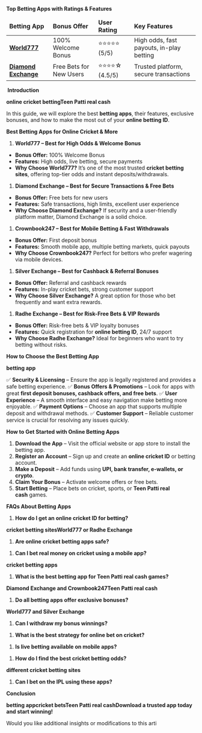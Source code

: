<strong>Top Betting Apps with Ratings &amp; Features</strong>
<table>
<thead>
<tr>
<td><strong>Betting App</strong></td>
<td><strong>Bonus Offer</strong></td>
<td><strong>User Rating</strong></td>
<td><strong>Key Features</strong></td>
</tr>
</thead>
<tbody>
<tr>
<td><a href="https://world777signup.com/"><strong>World777</strong></a></td>
<td>100% Welcome Bonus</td>
<td>⭐⭐⭐⭐⭐ (5/5)</td>
<td>High odds, fast payouts, in-play betting</td>
</tr>
<tr>
<td><a href="http://diamondsexchangecom.com/"><strong>Diamond Exchange</strong></a></td>
<td>Free Bets for New Users</td>
<td>⭐⭐⭐⭐☆ (4.5/5)</td>
<td>Trusted platform, secure transactions</td>
</tr>
</tbody>
</table>
<strong> </strong><strong>Introduction</strong>

<strong>online cricket bettingTeen Patti real cash</strong>

In this guide, we will explore the best <strong>betting apps</strong>, their features, exclusive bonuses, and how to make the most out of your <strong>online betting ID</strong>.

<strong>Best Betting Apps for Online Cricket &amp; More</strong>
<ol>
 	<li><strong>World777 – Best for High Odds &amp; Welcome Bonus</strong></li>
</ol>
<ul>
 	<li><strong>Bonus Offer:</strong> 100% Welcome Bonus</li>
 	<li><strong>Features:</strong> High odds, live betting, secure payments</li>
 	<li><strong>Why Choose World777?</strong> It’s one of the most trusted <strong>cricket betting sites</strong>, offering top-tier odds and instant deposits/withdrawals.</li>
</ul>
<ol>
 	<li><strong>Diamond Exchange – Best for Secure Transactions &amp; Free Bets</strong></li>
</ol>
<ul>
 	<li><strong>Bonus Offer:</strong> Free bets for new users</li>
 	<li><strong>Features:</strong> Safe transactions, high limits, excellent user experience</li>
 	<li><strong>Why Choose Diamond Exchange?</strong> If security and a user-friendly platform matter, Diamond Exchange is a solid choice.</li>
</ul>
<ol>
 	<li><strong>Crownbook247 – Best for Mobile Betting &amp; Fast Withdrawals</strong></li>
</ol>
<ul>
 	<li><strong>Bonus Offer:</strong> First deposit bonus</li>
 	<li><strong>Features:</strong> Smooth mobile app, multiple betting markets, quick payouts</li>
 	<li><strong>Why Choose Crownbook247?</strong> Perfect for bettors who prefer wagering via mobile devices.</li>
</ul>
<ol>
 	<li><strong>Silver Exchange – Best for Cashback &amp; Referral Bonuses</strong></li>
</ol>
<ul>
 	<li><strong>Bonus Offer:</strong> Referral and cashback rewards</li>
 	<li><strong>Features:</strong> In-play cricket bets, strong customer support</li>
 	<li><strong>Why Choose Silver Exchange?</strong> A great option for those who bet frequently and want extra rewards.</li>
</ul>
<ol>
 	<li><strong>Radhe Exchange – Best for Risk-Free Bets &amp; VIP Rewards</strong></li>
</ol>
<ul>
 	<li><strong>Bonus Offer:</strong> Risk-free bets &amp; VIP loyalty bonuses</li>
 	<li><strong>Features:</strong> Quick registration for <strong>online betting ID</strong>, 24/7 support</li>
 	<li><strong>Why Choose Radhe Exchange?</strong> Ideal for beginners who want to try betting without risks.</li>
</ul>
<strong>How to Choose the Best Betting App</strong>

<strong>betting app</strong>

✅ <strong>Security &amp; Licensing</strong> – Ensure the app is legally registered and provides a safe betting experience. ✅ <strong>Bonus Offers &amp; Promotions</strong> – Look for apps with great <strong>first deposit bonuses, cashback offers, and free bets</strong>. ✅ <strong>User Experience</strong> – A smooth interface and easy navigation make betting more enjoyable. ✅ <strong>Payment Options</strong> – Choose an app that supports multiple deposit and withdrawal methods. ✅ <strong>Customer Support</strong> – Reliable customer service is crucial for resolving any issues quickly.

<strong>How to Get Started with Online Betting Apps</strong>
<ol>
 	<li><strong>Download the App</strong> – Visit the official website or app store to install the betting app.</li>
 	<li><strong>Register an Account</strong> – Sign up and create an <strong>online cricket ID</strong> or betting account.</li>
 	<li><strong>Make a Deposit</strong> – Add funds using <strong>UPI, bank transfer, e-wallets, or crypto</strong>.</li>
 	<li><strong>Claim Your Bonus</strong> – Activate welcome offers or free bets.</li>
 	<li><strong>Start Betting</strong> – Place bets on cricket, sports, or <strong>Teen Patti real cash</strong> games.</li>
</ol>
<strong>FAQs About Betting Apps</strong>
<ol>
 	<li><strong>How do I get an online cricket ID for betting?</strong></li>
</ol>
<strong>cricket betting sitesWorld777 or Radhe Exchange</strong>
<ol>
 	<li><strong>Are online cricket betting apps safe?</strong></li>
</ol>
<ol>
 	<li><strong>Can I bet real money on cricket using a mobile app?</strong></li>
</ol>
<strong>cricket betting apps</strong>
<ol>
 	<li><strong>What is the best betting app for Teen Patti real cash games?</strong></li>
</ol>
<strong>Diamond Exchange and Crownbook247Teen Patti real cash</strong>
<ol>
 	<li><strong>Do all betting apps offer exclusive bonuses?</strong></li>
</ol>
<strong>World777 and Silver Exchange</strong>
<ol>
 	<li><strong>Can I withdraw my bonus winnings?</strong></li>
</ol>
<ol>
 	<li><strong>What is the best strategy for online bet on cricket?</strong></li>
</ol>
<ol>
 	<li><strong>Is live betting available on mobile apps?</strong></li>
</ol>
<ol>
 	<li><strong>How do I find the best cricket betting odds?</strong></li>
</ol>
<strong>different cricket betting sites</strong>
<ol>
 	<li><strong>Can I bet on the IPL using these apps?</strong></li>
</ol>
<strong>Conclusion</strong>

<strong>betting appcricket betsTeen Patti real cashDownload a trusted app today and start winning!</strong>

Would you like additional insights or modifications to this arti

&nbsp;
